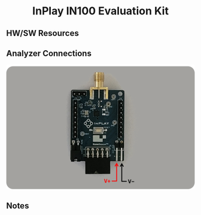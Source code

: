 <h1 align="center">InPlay IN100 Evaluation Kit</h1>

## HW/SW Resources

## Analyzer Connections

<p align="center">
    <img src="images/BOARD-in-100-ek.png" alt="Analyzer Connections" width="600">
</p>

## Notes
